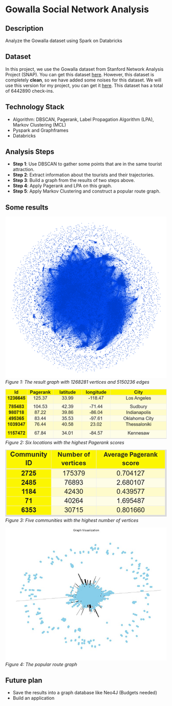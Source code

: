 # Gowalla Social Network Analysis

## Description
Analyze the Gowalla dataset using Spark on Databricks

## Dataset
In this project, we use the Gowalla dataset from Stanford Network Analysis Project (SNAP). You can get this dataset [here](https://snap.stanford.edu/data/loc-Gowalla.html). However, this dataset is completely **clean**, so we have added some noises for this dataset. We will use this version for my project, you can get it [here](https://drive.google.com/file/d/1tqemyoqWgFCqk66aWZheDf_RW6DkKK_c/view?usp=sharing). This dataset has a total of 6442890 check-ins.

## Technology Stack
* Algorithm: DBSCAN, Pagerank, Label Propagation Algorithm (LPA), Markov Clustering (MCL)
* Pyspark and Graphframes
* Databricks

## Analysis Steps
* **Step 1**: Use DBSCAN to gather some points that are in the same tourist attraction.
* **Step 2**: Extract information about the tourists and their trajectories.
* **Step 3**: Build a graph from the results of two steps above.
* **Step 4**: Apply Pagerank and LPA on this graph.
* **Step 5**: Apply Markov Clustering and construct a popular route graph.

## Some results

![Visualize the graph using Gephi](results/graph.png)
*Figure 1: The result graph with 1268281 vertices and 5150236 edges*

![Pagerank result](results/pagerank.png)
*Figure 2: Six locations with the highest Pagerank scores*

![LPA result](results/lpa.png)
*Figure 3: Five communities with the highest number of vertices*

![MCL result](results/mcl.png)
*Figure 4: The popular route graph*

## Future plan
* Save the results into a graph database like Neo4J (Budgets needed)
* Build an application

